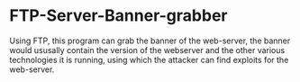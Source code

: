 # FTP-Server-Banner-grabber

Using FTP, this program can grab the banner of the web-server, the banner would ususally contain the version of the webserver and the other various technologies it is running, using which the attacker can find exploits for the web-server.
